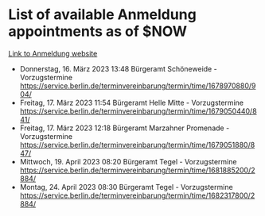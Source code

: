 # List of available Anmeldung appointments as of $NOW
[Link to Anmeldung website](https://service.berlin.de/terminvereinbarung/termin/tag.php?termin=1&anliegen[]=120686&dienstleisterlist=122210,122217,327316,122219,327312,122227,327314,122231,327346,122243,327348,122254,122252,329742,122260,329745,122262,329748,122271,327278,122273,327274,122277,327276,330436,122280,327294,122282,327290,122284,327292,122291,327270,122285,327266,122286,327264,122296,327268,150230,329760,122297,327286,122294,327284,122312,329763,122314,329775,122304,327330,122311,327334,122309,327332,317869,122281,327352,122279,329772,122283,122276,327324,122274,327326,122267,329766,122246,327318,122251,327320,122257,327322,122208,327298,122226,327300&herkunft=http%3A%2F%2Fservice.berlin.de%2Fdienstleistung%2F120686%2F)
- Donnerstag, 16. März 2023 13:48 Bürgeramt Schöneweide - Vorzugstermine https://service.berlin.de/terminvereinbarung/termin/time/1678970880/904/
- Freitag, 17. März 2023 11:54 Bürgeramt Helle Mitte - Vorzugstermine https://service.berlin.de/terminvereinbarung/termin/time/1679050440/841/
- Freitag, 17. März 2023 12:18 Bürgeramt Marzahner Promenade - Vorzugstermine https://service.berlin.de/terminvereinbarung/termin/time/1679051880/847/
- Mittwoch, 19. April 2023 08:20 Bürgeramt Tegel - Vorzugstermine https://service.berlin.de/terminvereinbarung/termin/time/1681885200/2884/
- Montag, 24. April 2023 08:30 Bürgeramt Tegel - Vorzugstermine https://service.berlin.de/terminvereinbarung/termin/time/1682317800/2884/

